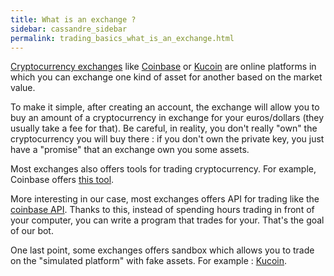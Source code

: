 ```yaml
---
title: What is an exchange ?
sidebar: cassandre_sidebar
permalink: trading_basics_what_is_an_exchange.html
---
```


[Cryptocurrency exchanges](https://coinmarketcap.com/rankings/exchanges/) like [Coinbase](https://www.coinbase.com/) or [Kucoin](https://www.kucoin.com/) are online platforms in which you can exchange one kind of asset for another based on the market value.

To make it simple, after creating an account, the exchange will allow you to buy an amount of a cryptocurrency in exchange for your euros/dollars (they usually take a fee for that). Be careful, in reality, you don't really "own" the cryptocurrency you will buy there : if you don't own the private key, you just have a "promise" that an exchange own you some assets.

Most exchanges also offers tools for trading cryptocurrency. For example, Coinbase offers [this tool](https://pro.coinbase.com/).

More interesting in our case, most exchanges offers API for trading like the [coinbase API](https://developers.coinbase.com/). Thanks to this, instead of spending hours trading in front of your computer, you can write a program that trades for your. That's the goal of our bot.

One last point, some exchanges offers sandbox which allows you to trade on the "simulated platform" with fake assets. For example : [Kucoin](https://sandbox.kucoin.com/).